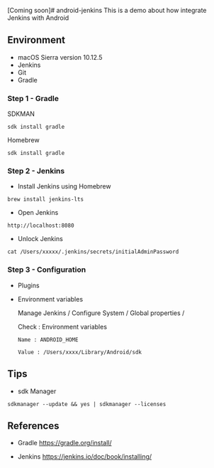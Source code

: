[Coming soon]# android-jenkins
This is a demo about  how integrate Jenkins with Android

## Environment

- macOS Sierra version 10.12.5
- Jenkins
- Git
- Gradle

### Step 1 - Gradle

SDKMAN

```
sdk install gradle
```

Homebrew

```
sdk install gradle
```

### Step 2 - Jenkins

- Install Jenkins using Homebrew

```
brew install jenkins-lts
```

- Open Jenkins

```
http://localhost:8080
```

- Unlock Jenkins

```
cat /Users/xxxxx/.jenkins/secrets/initialAdminPassword
```

### Step 3 - Configuration

- Plugins

- Environment variables

  Manage Jenkins / Configure System / Global properties /
  
  Check : Environment variables
  
  ```
  Name : ANDROID_HOME
  
  Value : /Users/xxxx/Library/Android/sdk
  ```

## Tips

- sdk Manager

```
sdkmanager --update && yes | sdkmanager --licenses
```

## References

- Gradle https://gradle.org/install/

- Jenkins https://jenkins.io/doc/book/installing/



